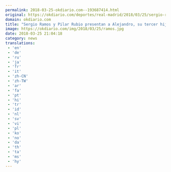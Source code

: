 ```yaml
---
permalink: 2018-03-25-okdiario.com--193687414.html
original: https://okdiario.com/deportes/real-madrid/2018/03/25/sergio-ramos-pilar-rubio-presentan-alejandro-2022841
domain: okdiario.com
title: "Sergio Ramos y Pilar Rubio presentan a Alejandro, su tercer hijo"
image: https://okdiario.com/img/2018/03/25/ramos.jpg
date: 2018-03-25 21:04:18
category: news
translations: 
 - 'en'
 - 'de'
 - 'ru'
 - 'ja'
 - 'fr'
 - 'it'
 - 'zh-CN'
 - 'zh-TW'
 - 'ar'
 - 'fa'
 - 'pt'
 - 'hi'
 - 'tr'
 - 'id'
 - 'nl'
 - 'sv'
 - 'vi'
 - 'pl'
 - 'ko'
 - 'no'
 - 'da'
 - 'th'
 - 'ta'
 - 'ms'
 - 'hy'
---
```


